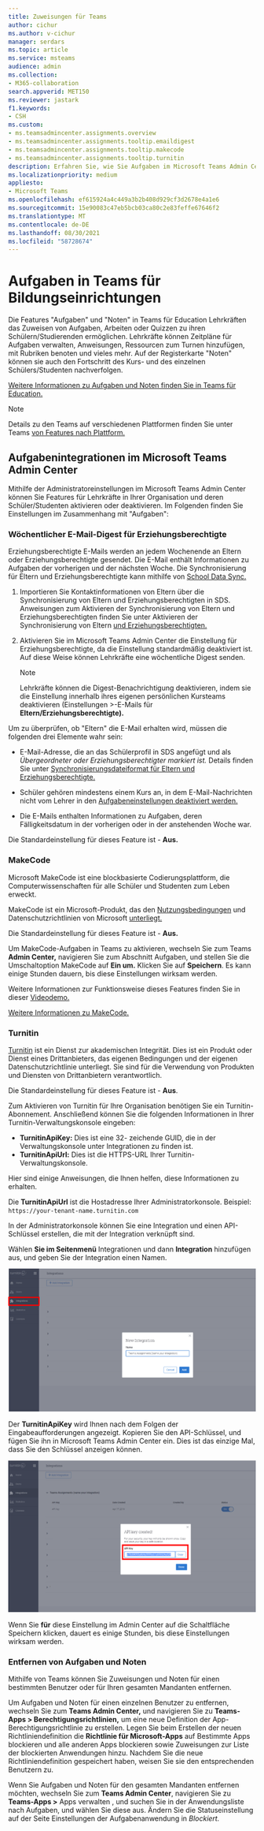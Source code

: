```yaml
---
title: Zuweisungen für Teams
author: cichur
ms.author: v-cichur
manager: serdars
ms.topic: article
ms.service: msteams
audience: admin
ms.collection:
- M365-collaboration
search.appverid: MET150
ms.reviewer: jastark
f1.keywords:
- CSH
ms.custom:
- ms.teamsadmincenter.assignments.overview
- ms.teamsadmincenter.assignments.tooltip.emaildigest
- ms.teamsadmincenter.assignments.tooltip.makecode
- ms.teamsadmincenter.assignments.tooltip.turnitin
description: Erfahren Sie, wie Sie Aufgaben im Microsoft Teams Admin Center in Teams für Education.
ms.localizationpriority: medium
appliesto:
- Microsoft Teams
ms.openlocfilehash: ef615924a4c449a3b2b408d929cf3d2678e4a1e6
ms.sourcegitcommit: 15e90083c47eb5bcb03ca80c2e83feffe67646f2
ms.translationtype: MT
ms.contentlocale: de-DE
ms.lasthandoff: 08/30/2021
ms.locfileid: "58728674"
---
```

# <a name="assignments-in-teams-for-education"></a>Aufgaben in Teams für Bildungseinrichtungen

Die Features "Aufgaben" und "Noten" in Teams für Education Lehrkräften das Zuweisen von Aufgaben, Arbeiten oder Quizzen zu ihren Schülern/Studierenden ermöglichen. Lehrkräfte können Zeitpläne für Aufgaben verwalten, Anweisungen, Ressourcen zum Turnen hinzufügen, mit Rubriken benoten und vieles mehr. Auf der Registerkarte "Noten" können sie auch den Fortschritt des Kurs- und des einzelnen Schülers/Studenten nachverfolgen.

[Weitere Informationen zu Aufgaben und Noten finden Sie in Teams für Education.](https://support.office.com/article/microsoft-teams-5aa4431a-8a3c-4aa5-87a6-b6401abea114?ui=en-US&rs=en-IE&ad=IE#ID0EAABAAA=Assignments)

> [!Note]
> Details zu den Teams auf verschiedenen Plattformen finden Sie unter Teams [von Features nach Plattform.](https://support.microsoft.com/office/teams-features-by-platform-debe7ff4-7db4-4138-b7d0-fcc276f392d3)

## <a name="assignments-integrations-in-the-microsoft-teams-admin-center"></a>Aufgabenintegrationen im Microsoft Teams Admin Center

Mithilfe der Administratoreinstellungen im Microsoft Teams Admin Center können Sie Features für Lehrkräfte in Ihrer Organisation und deren Schüler/Studenten aktivieren oder deaktivieren. Im Folgenden finden Sie Einstellungen im Zusammenhang mit "Aufgaben":

<a name="#bkemaildigest"> </a>
### <a name="weekly-guardian-email-digest"></a>Wöchentlicher E-Mail-Digest für Erziehungsberechtigte


Erziehungsberechtigte E-Mails werden an jedem Wochenende an Eltern oder Erziehungsberechtigte gesendet. Die E-Mail enthält Informationen zu Aufgaben der vorherigen und der nächsten Woche. Die Synchronisierung für Eltern und Erziehungsberechtigte kann mithilfe von [School Data Sync.](/schooldatasync/parent-contact-sync)

1. Importieren Sie Kontaktinformationen von Eltern über die Synchronisierung von Eltern und Erziehungsberechtigten in SDS. Anweisungen zum Aktivieren der Synchronisierung von Eltern und Erziehungsberechtigten finden Sie unter Aktivieren der Synchronisierung von Eltern [und Erziehungsberechtigten.](/schooldatasync/parent-contact-sync#enabling-parent-and-guardian-sync)

2. Aktivieren Sie im Microsoft Teams Admin Center die Einstellung für Erziehungsberechtigte, da die Einstellung standardmäßig deaktiviert ist. Auf diese Weise können Lehrkräfte eine wöchentliche Digest senden.

   > [!NOTE]
   > Lehrkräfte können die Digest-Benachrichtigung deaktivieren, indem sie die Einstellung innerhalb ihres eigenen persönlichen Kursteams deaktivieren (Einstellungen >-E-Mails für **Eltern/Erziehungsberechtigte).**

Um zu überprüfen, ob "Eltern" die E-Mail erhalten wird, müssen die folgenden drei Elemente wahr sein:

 - E-Mail-Adresse, die an das Schülerprofil in SDS angefügt und als _Übergeordneter oder Erziehungsberechtigter_ _markiert ist._ Details finden Sie unter [Synchronisierungsdateiformat für Eltern und Erziehungsberechtigte.](/schooldatasync/parent-contact-sync-file-format)

 - Schüler gehören mindestens einem Kurs an, in dem E-Mail-Nachrichten nicht vom Lehrer in den [Aufgabeneinstellungen deaktiviert werden.](https://support.microsoft.com/office/adjust-assignment-settings-in-your-class-team-05bb3b89-1cdf-415a-b6c7-44add0376a77)

 - Die E-Mails enthalten Informationen zu Aufgaben, deren Fälligkeitsdatum in der vorherigen oder in der anstehenden Woche war.

Die Standardeinstellung für dieses Feature ist - **Aus.**


<a name="bkmakecode"> </a>
### <a name="makecode"></a>MakeCode
Microsoft MakeCode ist eine blockbasierte Codierungsplattform, die Computerwissenschaften für alle Schüler und Studenten zum Leben erweckt. 

MakeCode ist ein Microsoft-Produkt, das den [Nutzungsbedingungen](https://go.microsoft.com/fwlink/?LinkID=206977) und Datenschutzrichtlinien von Microsoft [unterliegt.](https://go.microsoft.com/fwlink/?LinkId=521839)

Die Standardeinstellung für dieses Feature ist - **Aus.**

Um MakeCode-Aufgaben in Teams zu aktivieren, wechseln Sie zum Teams  **Admin Center,** navigieren Sie zum Abschnitt Aufgaben, und stellen Sie die Umschaltoption MakeCode auf **Ein um.** Klicken Sie auf **Speichern**. Es kann einige Stunden dauern, bis diese Einstellungen wirksam werden.

Weitere Informationen zur Funktionsweise dieses Features finden Sie in dieser [Videodemo.](https://makecode.com/blog/teams/teams-assignments)

[Weitere Informationen zu MakeCode.](https://aka.ms/makecode)

<a name="#turnitin"> </a>
### <a name="turnitin"></a>Turnitin

[Turnitin](https://www.turnitin.com/) ist ein Dienst zur akademischen Integrität. Dies ist ein Produkt oder Dienst eines Drittanbieters, das eigenen Bedingungen und der eigenen Datenschutzrichtlinie unterliegt. Sie sind für die Verwendung von Produkten und Diensten von Drittanbietern verantwortlich.

Die Standardeinstellung für dieses Feature ist - **Aus**.

Zum Aktivieren von Turnitin für Ihre Organisation benötigen Sie ein Turnitin-Abonnement. Anschließend können Sie die folgenden Informationen in Ihrer Turnitin-Verwaltungskonsole eingeben:

  * **TurnitinApiKey:** Dies ist eine 32- zeichende GUID, die in der Verwaltungskonsole unter Integrationen zu finden ist.
  * **TurnitinApiUrl:** Dies ist die HTTPS-URL Ihrer Turnitin-Verwaltungskonsole.

Hier sind einige Anweisungen, die Ihnen helfen, diese Informationen zu erhalten.

Die **TurnitinApiUrl** ist die Hostadresse Ihrer Administratorkonsole.
Beispiel: `https://your-tenant-name.turnitin.com`

In der Administratorkonsole können Sie eine Integration und einen API-Schlüssel erstellen, die mit der Integration verknüpft sind.

Wählen **Sie im Seitenmenü** Integrationen und dann **Integration** hinzufügen aus, und geben Sie der Integration einen Namen.

![Screenshot, der zeigt, wie eine neue Integration hinzugefügt wird.](./educationImages/Assignments_mopo_turnitin2.png)

Der **TurnitinApiKey** wird Ihnen nach dem Folgen der Eingabeaufforderungen angezeigt. Kopieren Sie den API-Schlüssel, und fügen Sie ihn in Microsoft Teams Admin Center ein.  Dies ist das einzige Mal, dass Sie den Schlüssel anzeigen können.

![Screenshot, der das Kopieren des API-Schlüssels zeigt.](./educationImages/Assignments_mopo_turnitin3.png)

Wenn Sie **für** diese Einstellung im Admin Center auf die Schaltfläche Speichern klicken, dauert es einige Stunden, bis diese Einstellungen wirksam werden.

### <a name="removing-assignments-and-grades"></a>Entfernen von Aufgaben und Noten
Mithilfe von Teams können Sie Zuweisungen und Noten für einen bestimmten Benutzer oder für Ihren gesamten Mandanten entfernen. 

Um Aufgaben und Noten für einen einzelnen Benutzer zu entfernen, wechseln Sie zum **Teams Admin Center,** und navigieren Sie zu **Teams-Apps > Berechtigungsrichtlinien,** um eine neue Definition der App-Berechtigungsrichtlinie zu erstellen.  Legen Sie beim Erstellen der neuen Richtliniendefinition die **Richtlinie für Microsoft-Apps** auf Bestimmte Apps blockieren und alle anderen Apps blockieren sowie Zuweisungen zur Liste der blockierten Anwendungen hinzu.   Nachdem Sie die neue Richtliniendefinition gespeichert haben, weisen Sie sie den entsprechenden Benutzern zu.

Wenn Sie Aufgaben und Noten für den gesamten Mandanten entfernen möchten, wechseln Sie zum **Teams Admin Center**, navigieren  Sie zu **Teams-Apps >** Apps verwalten , und suchen Sie in der Anwendungsliste nach Aufgaben, und wählen Sie diese aus. Ändern Sie die Statuseinstellung auf der Seite Einstellungen der Aufgabenanwendung in _Blockiert._ 
